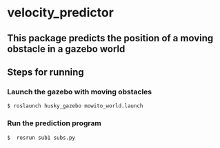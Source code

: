 # velocity_predictor
## This package predicts the position of a moving obstacle in a gazebo world
## Steps for running
### Launch the gazebo with moving obstacles
 ```$ roslaunch husky_gazebo mowito_world.launch ```
### Run the prediction program
```$  rosrun sub1 subs.py ```
